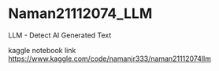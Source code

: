# Naman21112074_LLM
LLM - Detect AI Generated Text

kaggle notebook link  https://www.kaggle.com/code/namanjr333/naman21112074llm
